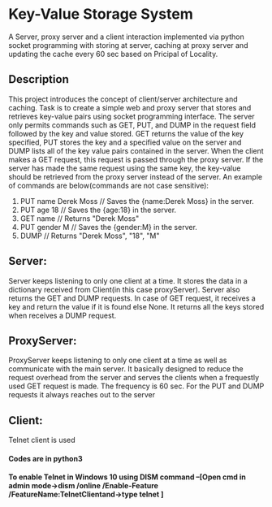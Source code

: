 # Key-Value Storage System
A Server, proxy server and a client interaction implemented via python socket programming with storing at server, caching at proxy server and updating the cache every 60 sec based on Pricipal of Locality.
## Description
This project introduces the concept of client/server architecture and caching. Task is to create a simple web and proxy server that stores and retrieves key-value pairs using socket programming interface. The server only permits commands such as GET, PUT, and DUMP in the request field followed by the key and value stored. GET returns the value of the key specified, PUT stores the key and a specified value on the server and DUMP lists all of the key value pairs contained in the server. When the client makes a GET request, this request is passed through the proxy server. If the server has made the same request using the same key, the key-value should be retrieved from the proxy server instead of the server. An example of commands are below(commands are not case sensitive):
1. PUT name Derek Moss     // Saves the {name:Derek Moss} in the server.
2. PUT age 18              // Saves the {age:18} in the server.
3. GET name                // Returns "Derek Moss"
4. PUT gender M            // Saves the {gender:M} in the server.
5. DUMP                    // Returns "Derek Moss", "18", "M"
  
## Server: 
Server keeps listening to only one client at a time. It stores the data in a dictionary received from Client(in this case proxyServer). Server also returns the GET and DUMP requests. In case of GET request, it receives a key and return the value if it is found else None. It returns all the keys stored when receives a DUMP request.
## ProxyServer:  
ProxyServer keeps listening to only one client at a time as well as communicate with the main server. It basically designed to reduce the request overhead from the server and serves the clients when a frequestly used GET request is made. The frequency is 60 sec. For the PUT and DUMP requests it always reaches out to the server
## Client:
Telnet client is used

#### Codes are in python3
#### To enable Telnet in Windows 10 using DISM command –[Open cmd in admin mode->dism /online /Enable-Feature /FeatureName:TelnetClientand->type telnet <host address> <port number>]


